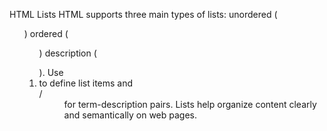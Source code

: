  HTML Lists
 HTML supports three main types of lists:
    unordered (<ul>)
    ordered (<ol>)
    description (<dl>).
 Use <li> to define list items and <dt>/<dd> for term-description pairs. 
 Lists help organize content clearly and semantically on web pages.
